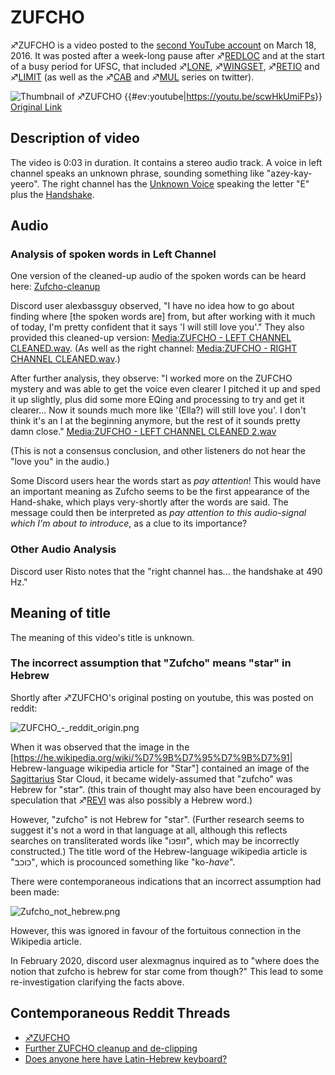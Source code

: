 # ZUFCHO

♐ZUFCHO is a video posted to the [second YouTube account](Real_and_Fake_channels "wikilink") on March 18, 2016. It was
posted after a week-long pause after ♐[REDLOC](REDLOC "wikilink") and at
the start of a busy period for UFSC, that included
♐[LONE](LONE "wikilink"), ♐[WINGSET](WINGSET "wikilink"),
♐[RETIO](RETIO "wikilink") and ♐[LIMIT](LIMIT "wikilink") (as well as
the ♐[CAB](CAB "wikilink") and ♐[MUL](MUL "wikilink") series on
twitter).

![Thumbnail of ♐ZUFCHO](Zufcho.jpeg "Thumbnail of ♐ZUFCHO")
{{\#ev:youtube|<https://youtu.be/scwHkUmiFPs>}} [Original Link](https://youtu.be/VVUJIxHRHUU)

## Description of video

The video is 0:03 in duration. It contains a stereo audio track. A voice
in left channel speaks an unknown phrase, sounding something like
"azey-kay-yeero". The right channel has the [Unknown Voice](Unknown_Voice "wikilink") speaking the letter "E" plus the
[Handshake](Handshake "wikilink").

## Audio

### Analysis of spoken words in Left Channel

One version of the cleaned-up audio of the spoken words can be heard
here:
[Zufcho-cleanup](https://soundcloud.com/blackredanddead/zufcho-cleanup)

Discord user alexbassguy observed, "I have no idea how to go about
finding where \[the spoken words are\] from, but after working with it
much of today, I'm pretty confident that it says 'I will still love
you'." They also provided this cleaned-up version: [Media:ZUFCHO - LEFT CHANNEL CLEANED.wav](Media:ZUFCHO_-_LEFT_CHANNEL_CLEANED.wav "wikilink"). (As
well as the right channel: [Media:ZUFCHO - RIGHT CHANNEL CLEANED.wav](Media:ZUFCHO_-_RIGHT_CHANNEL_CLEANED.wav "wikilink").)

After further analysis, they observe: "I worked more on the ZUFCHO
mystery and was able to get the voice even clearer I pitched it up and
sped it up slightly, plus did some more EQing and processing to try and
get it clearer... Now it sounds much more like '(Ella?) will still love
you'. I don't think it's an I at the beginning anymore, but the rest of
it sounds pretty damn close." [Media:ZUFCHO - LEFT CHANNEL CLEANED 2.wav](Media:ZUFCHO_-_LEFT_CHANNEL_CLEANED_2.wav "wikilink")

(This is not a consensus conclusion, and other listeners do not hear the
"love you" in the audio.)

Some Discord users hear the words start as *pay attention*! This would have an important meaning as Zufcho seems to be the first appearance of the Hand-shake, which plays very-shortly after the words are said. The message could then be interpreted as *pay attention to this audio-signal which I'm about to introduce*, as a clue to its importance?

### Other Audio Analysis

Discord user Risto notes that the "right channel has... the handshake at
490 Hz."

## Meaning of title

The meaning of this video's title is unknown.

### The incorrect assumption that "Zufcho" means "star" in Hebrew

Shortly after ♐ZUFCHO's original posting on youtube, this was posted on
reddit:

![ZUFCHO\_-\_reddit\_origin.png](ZUFCHO_-_reddit_origin.png)

When it was observed that the image in the
\[<https://he.wikipedia.org/wiki/%D7%9B%D7%95%D7%9B%D7%91>|
Hebrew-language wikipedia article for "Star"\] contained an image of the
[Sagittarius](Sagittarius "wikilink") Star Cloud, it became
widely-assumed that "zufcho" was Hebrew for "star". (this train of
thought may also have been encouraged by speculation that
♐[REVI](REVI "wikilink") was also possibly a Hebrew word.)

However, "zufcho" is not Hebrew for "star". (Further research seems to
suggest it's not a word in that language at all, although this reflects
searches on transliterated words like "זופכּוֹ", which may be
incorrectly constructed.) The title word of the Hebrew-language
wikipedia article is "כוכב", which is procounced something like
"ko-*have*".

There were contemporaneous indications that an incorrect assumption had
been made:

![Zufcho\_not\_hebrew.png](Zufcho_not_hebrew.png)

However, this was ignored in favour of the fortuitous connection in the
Wikipedia article.

In February 2020, discord user alexmagnus inquired as to "where does the
notion that zufcho is hebrew for star come from though?" This lead to
some re-investigation clarifying the facts above.

## Contemporaneous Reddit Threads

  - [♐ZUFCHO](https://www.reddit.com/r/UnfavorableSemicircle/comments/4c05ow/zufcho/)
  - [Further ZUFCHO cleanup and de-clipping](https://www.reddit.com/r/UnfavorableSemicircle/comments/4kwptn/further_zufcho_cleanup_and_declipping/)
  - [Does anyone here have Latin-Hebrew keyboard?](https://www.reddit.com/r/UnfavorableSemicircle/comments/4c1cjc/does_anyone_here_have_latinhebrew_keyboard/)


